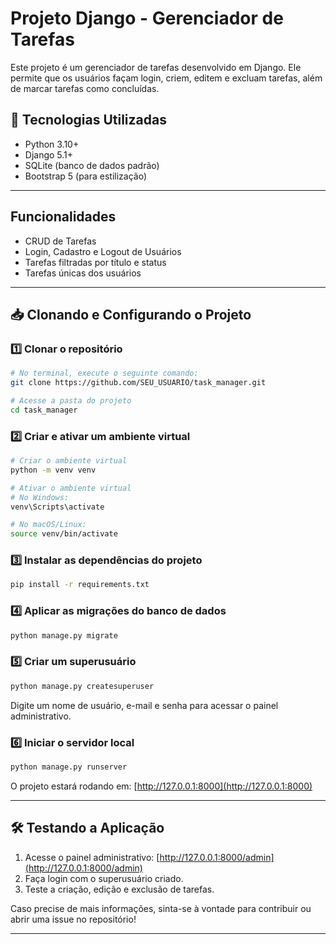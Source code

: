 # Projeto Django - Gerenciador de Tarefas

Este projeto é um gerenciador de tarefas desenvolvido em Django. Ele permite que os usuários façam login, criem, editem e excluam tarefas, além de marcar tarefas como concluídas.

## 🚀 Tecnologias Utilizadas
- Python 3.10+
- Django 5.1+
- SQLite (banco de dados padrão)
- Bootstrap 5 (para estilização)

---

## Funcionalidades
- CRUD de Tarefas
- Login, Cadastro e Logout de Usuários
- Tarefas filtradas por título e status
- Tarefas únicas dos usuários

---

## 📥 Clonando e Configurando o Projeto

### 1️⃣ Clonar o repositório

```bash
# No terminal, execute o seguinte comando:
git clone https://github.com/SEU_USUARIO/task_manager.git

# Acesse a pasta do projeto
cd task_manager
```

### 2️⃣ Criar e ativar um ambiente virtual

```bash
# Criar o ambiente virtual
python -m venv venv

# Ativar o ambiente virtual
# No Windows:
venv\Scripts\activate

# No macOS/Linux:
source venv/bin/activate
```

### 3️⃣ Instalar as dependências do projeto

```bash
pip install -r requirements.txt
```

### 4️⃣ Aplicar as migrações do banco de dados

```bash
python manage.py migrate
```

### 5️⃣ Criar um superusuário

```bash
python manage.py createsuperuser
```
Digite um nome de usuário, e-mail e senha para acessar o painel administrativo.

### 6️⃣ Iniciar o servidor local

```bash
python manage.py runserver
```
O projeto estará rodando em: [http://127.0.0.1:8000](http://127.0.0.1:8000)

---

## 🛠 Testando a Aplicação

1. Acesse o painel administrativo: [http://127.0.0.1:8000/admin](http://127.0.0.1:8000/admin)
2. Faça login com o superusuário criado.
3. Teste a criação, edição e exclusão de tarefas.

Caso precise de mais informações, sinta-se à vontade para contribuir ou abrir uma issue no repositório!

---

